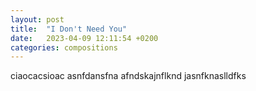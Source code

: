 ```yaml
---
layout: post
title:  "I Don't Need You"
date:   2023-04-09 12:11:54 +0200
categories: compositions
---
```

ciaocacsioac
asnfdansfna
afndskajnflknd
jasnfknaslldfks